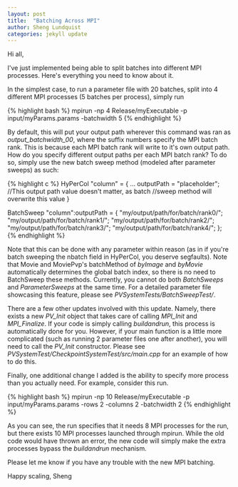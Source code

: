 ```yaml
---
layout: post
title:  "Batching Across MPI"
author: Sheng Lundquist
categories: jekyll update
---
```


Hi all,

I've just implemented being able to split batches into different MPI processes. Here's everything you need to know about it.

In the simplest case, to run a parameter file with 20 batches, split into 4 different MPI processes (5 batches per process), simply run

{% highlight bash %}
mpirun -np 4 Release/myExecutable -p input/myParams.params -batchwidth 5
{% endhighlight %}

By default, this will put your output path wherever this command was ran as *output_batchwidth_00*, where the suffix numbers specify the MPI batch rank. This is because each MPI batch rank will write to it's own output path. How do you specify different output paths per each MPI batch rank? To do so, simply use the new batch sweep method (modeled after parameter sweeps) as such:

{% highlight c %}
HyPerCol "column" = {
   ...
   outputPath = "placeholder"; //This output path value doesn't matter, as batch
                               //sweep method will overwrite this value
}

BatchSweep "column":outputPath = {
    "my/output/path/for/batch/rank0/";
    "my/output/path/for/batch/rank1/";
    "my/output/path/for/batch/rank2/";
    "my/output/path/for/batch/rank3/";
    "my/output/path/for/batch/rank4/";
};
{% endhighlight %}

Note that this can be done with any parameter within reason (as in if you're batch sweeping the nbatch field in HyPerCol, you deserve segfaults). Note that Movie and MoviePvp's batchMethod of *byImage* and *byMovie* automatically determines the global batch index, so there is no need to BatchSweep these methods. Currently, you cannot do both *BatchSweeps* and *ParameterSweeps* at the same time. For a detailed parameter file showcasing this feature, please see *PVSystemTests/BatchSweepTest/*.

There are a few other updates involved with this update. Namely, there exists a new *PV_Init* object that takes care of calling *MPI_Init* and *MPI_Finalize*. If your code is simply calling *buildandrun*, this process is automatically done for you. However, if your main function is a little more complicated (such as running 2 parameter files one after another), you will need to call the *PV_Init* constructor. Please see *PVSystemTest/CheckpointSystemTest/src/main.cpp* for an example of how to do this.

Finally, one additional change I added is the ability to specify more process than you actually need. For example, consider this run.

{% highlight bash %}
mpirun -np 10 Release/myExecutable -p input/myParams.params -rows 2 -columns 2 -batchwidth 2
{% endhighlight %}

As you can see, the run specifies that it needs 8 MPI processes for the run, but there exists 10 MPI processes launched through mpirun. While the old code would have thrown an error, the new code will simply make the extra processes bypass the *buildandrun* mechanism.

Please let me know if you have any trouble with the new MPI batching.

Happy scaling,
Sheng



